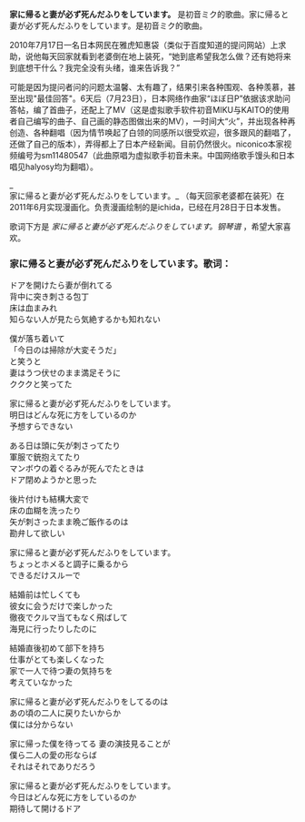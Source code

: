 

**家に帰ると妻が必ず死んだふりをしています。** 是初音ミク的歌曲。家に帰ると妻が必ず死んだふりをしています。是初音ミク的歌曲。

  
2010年7月17日一名日本网民在雅虎知惠袋（类似于百度知道的提问网站）上求助，说他每天回家就看到老婆倒在地上装死，“她到底希望我怎么做？还有她将来到底想干什么？我完全没有头绪，谁来告诉我？”

  
可能是因为提问者问的问题太温馨、太有趣了，结果引来各种围观、各种羡慕，甚至出现"最佳回答"。6天后（7月23日），日本网络作曲家“ほぼ日P”依据该求助问答帖，编了首曲子，还配上了MV（这是虚拟歌手软件初音MIKU与KAITO的使用者自己编写的曲子、自己画的静态图做出来的MV），一时间大“火”，并出现各种再创造、各种翻唱（因为情节唤起了白领的同感所以很受欢迎，很多跟风的翻唱了，还做了自己的版本），弄得都上了日本产经新闻。目前仍然很火。niconico本家视频编号为sm11480547（此曲原唱为虚拟歌手初音未来。中国网络歌手馒头和日本唱见halyosy均为翻唱）。

_  
家に帰ると妻が必ず死んだふりをしています。_ （每天回家老婆都在装死）在2011年6月实现漫画化。负责漫画绘制的是ichida，已经在月28日于日本发售。

  
歌词下方是 _家に帰ると妻が必ず死んだふりをしています。钢琴谱_ ，希望大家喜欢。

### 家に帰ると妻が必ず死んだふりをしています。歌词：

ドアを開けたら妻が倒れてる  
背中に突き刺さる包丁  
床は血まみれ  
知らない人が見たら気絶するかも知れない

僕が落ち着いて  
「今日のは掃除が大変そうだ」  
と笑うと  
妻はうつ伏せのまま満足そうに  
クククと笑ってた

家に帰ると妻が必ず死んだふりをしています。  
明日はどんな死に方をしているのか  
予想すらできない

ある日は頭に矢が刺さってたり  
軍服で銃抱えてたり  
マンボウの着ぐるみが死んでたときは  
ドア閉めようかと思った

後片付けも結構大変で  
床の血糊を洗ったり  
矢が刺さったまま晩ご飯作るのは  
勘弁して欲しい

家に帰ると妻が必ず死んだふりをしています。  
ちょっとホメると調子に乗るから  
できるだけスルーで

結婚前は忙しくても  
彼女に会うだけで楽しかった  
徹夜でクルマ当てもなく飛ばして  
海見に行ったりしたのに

結婚直後初めて部下を持ち  
仕事がとても楽しくなった  
家で一人で待つ妻の気持ちを  
考えていなかった

家に帰ると妻が必ず死んだふりをしてるのは  
あの頃の二人に戻りたいからか  
僕には分からない

家に帰った僕を待ってる 妻の演技見ることが  
僕ら二人の愛の形ならば  
それはそれでありだろう

家に帰ると妻が必ず死んだふりをしています。  
今日はどんな死に方をしているのか  
期待して開けるドア

